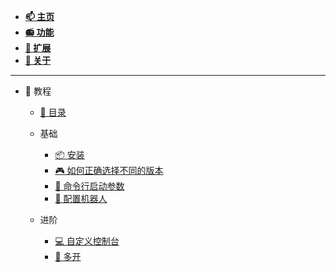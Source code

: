 - [**📫 主页**](../README.md)
- [**📻 功能**](../Function/README.md)
- [**🌌 扩展**](../Extension/README.md)
- [**📔 关于**](../About.md)

---

- 🔮 教程
  - [📖 目录](README.md)
  - 基础
    - [📦 安装](Install.md)
    - [🎮 如何正确选择不同的版本](DifferentVersions.md)
    - [🎯 命令行启动参数](SetupArgs.md)
    - [🤖 配置机器人](Bot.md)

  - 进阶
    - [💻 自定义控制台](CustomConsole.md)
    - [📂 多开](MulitOpen.md)

